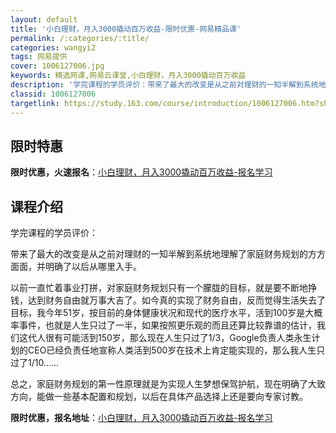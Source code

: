 ```yaml
---
layout: default
title: '小白理财，月入3000撬动百万收益-限时优惠-网易精品课'
permalink: /:categories/:title/
categories: wangyi2
tags: 网易提供
cover: 1006127006.jpg
keywords: 精选网课,网易云课堂,小白理财，月入3000撬动百万收益
description: '学完课程的学员评价：带来了最大的改变是从之前对理财的一知半解到系统地理解了家庭财务规划的方方面面，并明确了以后从哪里入手'
classid: 1006127006
targetlink: https://study.163.com/course/introduction/1006127006.htm?share=1&shareId=1025206652&utm_campaign=share&utm_medium=iphoneShare&utm_source=&utm_u=1025206652
---
```


## 限时特惠

**限时优惠，火速报名**：[小白理财，月入3000撬动百万收益-报名学习](https://study.163.com/course/introduction/1006127006.htm?share=1&shareId=1025206652&utm_campaign=share&utm_medium=iphoneShare&utm_source=&utm_u=1025206652)

## 课程介绍

学完课程的学员评价：



带来了最大的改变是从之前对理财的一知半解到系统地理解了家庭财务规划的方方面面，并明确了以后从哪里入手。



以前一直忙着事业打拼，对家庭财务规划只有一个朦胧的目标，就是要不断地挣钱，达到财务自由就万事大吉了。如今真的实现了财务自由，反而觉得生活失去了目标，我今年51岁，按目前的身体健康状况和现代的医疗水平，活到100岁是大概率事件，也就是人生只过了一半，如果按照更乐观的而且还算比较靠谱的估计，我们这代人很有可能活到150岁，那么现在人生只过了1/3，Google负责人类永生计划的CEO已经负责任地宣称人类活到500岁在技术上肯定能实现的，那么我人生只过了1/10……



总之，家庭财务规划的第一性原理就是为实现人生梦想保驾护航，现在明确了大致方向，能做一些基本配置和规划，以后在具体产品选择上还是要向专家讨教。

**限时优惠，报名地址**：[小白理财，月入3000撬动百万收益-报名学习](https://study.163.com/course/introduction/1006127006.htm?share=1&shareId=1025206652&utm_campaign=share&utm_medium=iphoneShare&utm_source=&utm_u=1025206652)

